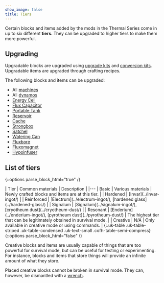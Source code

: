 ```yaml
---
show_image: false
title: Tiers
---
```


Certain blocks and items added by the mods in the Thermal Series come in up to
six different **tiers**. They can be upgraded to higher tiers to make them more
powerful.


Upgrading
---------

Upgradable blocks are upgraded using [upgrade kits](../upgrade-kits/) and
[conversion kits](../conversion-kits/). Upgradable items are upgraded through
crafting recipes.

The following blocks and items can be upgraded:

* All [machines](../../thermal-expansion/machines/)
* All [dynamos](../../thermal-expansion/dynamos/)
* [Energy Cell](../../thermal-expansion/energy-cell/)
* [Flux Capacitor](../../thermal-expansion/flux-capacitor/)
* [Portable Tank](../../thermal-expansion/portable-tank/)
* [Reservoir](../../thermal-expansion/reservoir/)
* [Cache](../../thermal-expansion/cache/)
* [Strongbox](../../thermal-expansion/strongbox/)
* [Satchel](../../thermal-expansion/satchel/)
* [Watering Can](../../thermal-cultivation/watering-can/)
* [Fluxbore](../../thermal-innovation/fluxbore/)
* [Fluxomagnet](../../thermal-innovation/fluxomagnet/)
* [Hypoinfuser](../../thermal-innovation/hypoinfuser/)


List of tiers
-------------

{::options parse_block_html="true" /}
<div class="uk-overflow-container">
| Tier | Common materials | Description |
|---
| Basic | Various materials | Newly crafted blocks and items are at this tier. |
| Hardened | [Invar](../invar-ingot/) |
| Reinforced | [Electrum](../electrum-ingot/), [hardened glass](../hardened-glass/) |
| Signalum | [Signalum](../signalum-ingot/), [cryotheum dust](../cryotheum-dust/) |
| Resonant | [Enderium](../enderium-ingot/), [pyrotheum dust](../pyrotheum-dust/) | The highest tier that can be legitimately obtained in survival mode. |
| Creative | N/A | Only available in creative mode or using commands. |
{:.uk-table .uk-table-striped .uk-table-condensed .uk-text-small .cofh-table-semi-compress}
</div>
{::options parse_block_html="false" /}

Creative blocks and items are usually capable of things that are too powerful
for survival mode, but can be useful for testing or experimenting. For instance,
blocks and items that store things will provide an infinite amount of what they
store.

Placed creative blocks cannot be broken in survival mode. They can, however, be
dismantled with a [wrench](../../wrenches/).
